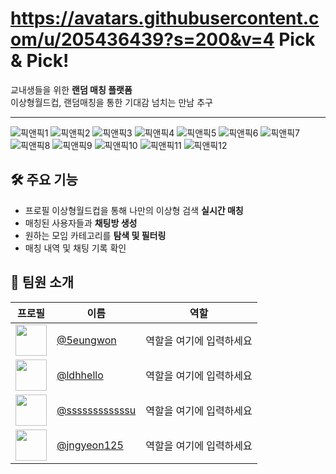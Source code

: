 # https://avatars.githubusercontent.com/u/205436439?s=200&v=4 Pick & Pick!


교내생들을 위한 **랜덤 매칭 플랫폼**  
이상형월드컵, 랜덤매칭을 통한 기대감 넘치는 만남 추구 

---
![픽앤픽1](https://github.com/user-attachments/assets/20e84086-8cd1-4b85-90ee-f447fa907ddf)
![픽앤픽2](https://github.com/user-attachments/assets/8f49a542-8204-460b-bf39-05b731fe1f50)
![픽앤픽3](https://github.com/user-attachments/assets/ff4873fa-321c-44ae-a488-d3cf2afaa90f)
![픽앤픽4](https://github.com/user-attachments/assets/e5ed2a9b-04b2-4d34-a44e-9c39b11d9c0a)
![픽앤픽5](https://github.com/user-attachments/assets/b6e57ae3-665c-48c7-b0f7-3dba1444e89b)
![픽앤픽6](https://github.com/user-attachments/assets/a37997e8-cc02-4b8c-835b-d607055e0ade)
![픽앤픽7](https://github.com/user-attachments/assets/a038393d-bdd1-46c5-aef8-21718fce5d6b)
![픽앤픽8](https://github.com/user-attachments/assets/faf4eada-cbfc-4751-ac12-655064a14b46)
![픽앤픽9](https://github.com/user-attachments/assets/7a1e421b-1af4-4890-b0e1-b740fbec2de0)
![픽앤픽10](https://github.com/user-attachments/assets/819f8f8f-7fd3-4cd8-8e41-9a27147e6b1e)
![픽앤픽11](https://github.com/user-attachments/assets/5327950d-2412-4543-b0d5-047ed5aadb78)
![픽앤픽12](https://github.com/user-attachments/assets/1b04a1ca-bd1c-4ae8-a0ef-f4ea400c942d)



## 🛠️ 주요 기능

- 프로필 이상형월드컵을 통해 나만의 이상형 검색 **실시간 매칭**
- 매칭된 사용자들과 **채팅방 생성**
- 원하는 모임 카테고리를 **탐색 및 필터링**
- 매칭 내역 및 채팅 기록 확인

## 👥 팀원 소개

| 프로필 | 이름 | 역할 |
|-------|------|------|
| <a href="https://github.com/5eungwon"><img src="https://github.com/5eungwon.png" width="50"/></a> | [@5eungwon](https://github.com/5eungwon) | 역할을 여기에 입력하세요 |
| <a href="https://github.com/ldhhello"><img src="https://github.com/ldhhello.png" width="50"/></a> | [@ldhhello](https://github.com/ldhhello) | 역할을 여기에 입력하세요 |
| <a href="https://github.com/ssssssssssssu"><img src="https://github.com/ssssssssssssu.png" width="50"/></a> | [@ssssssssssssu](https://github.com/ssssssssssssu) | 역할을 여기에 입력하세요 |
| <a href="https://github.com/jngyeon125"><img src="https://github.com/jngyeon125.png" width="50"/></a> | [@jngyeon125](https://github.com/jngyeon125) | 역할을 여기에 입력하세요 |
